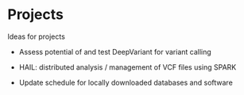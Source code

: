 # Projects
Ideas for projects

* Assess potential of and test DeepVariant for variant calling

* HAIL: distributed analysis / management of VCF files using SPARK

* Update schedule for locally downloaded databases and software




